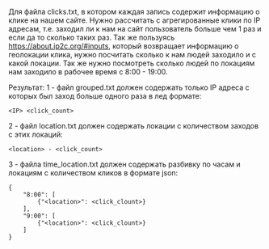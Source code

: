 Для файла clicks.txt, в котором каждая запись содержит информацию о клике на нашем сайте. 
Нужно рассчитать с агрегированные клики по IP адресам, 
т.е. заходил ли к нам на сайт пользователь больше чем 1 раз и если да то сколько таких раз.
Так же пользуясь https://about.ip2c.org/#inputs, 
который возвращает информацию о геолокации клика, 
нужно посчитать сколько к нам людей заходило и с какой локации. 
Так же нужно посмотреть сколько людей по локациям нам заходило 
в рабочее время с 8:00 - 19:00.

Результат:
1 - файл grouped.txt должен содержать только IP адреса с которых был заход 
больше одного раза в лед формате:
	
	<IP> <click_count>

2 - файл location.txt должен содержать локации с количеством заходов с этих локаций:

	<location> - <click_count>

3 - файла time_location.txt должен содержать разбивку по часам и локациям 
с количеством кликов в формате json:

	{
		"8:00": [
			{"<location>": <click_clount>}
		],
		"9:00": [
			{"<location>": <click_clount>}
		]
	}